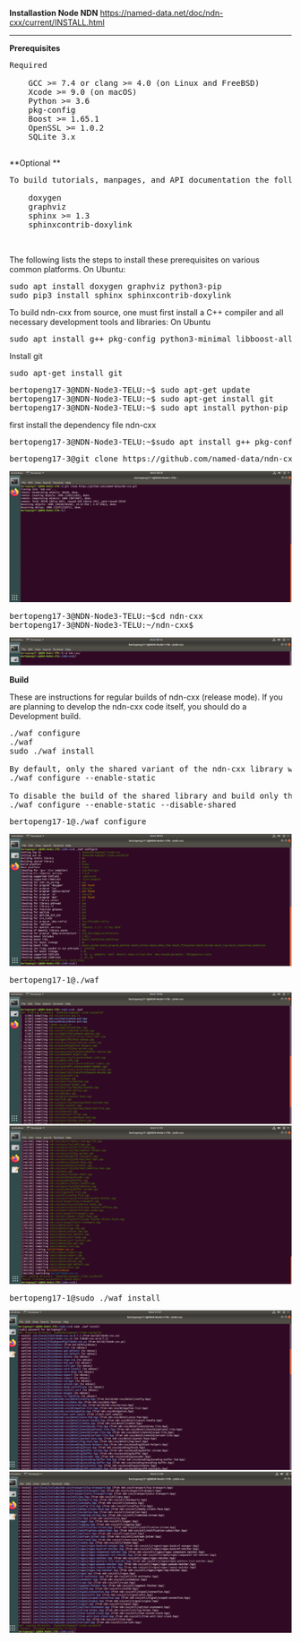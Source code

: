 **Installastion Node NDN** https://named-data.net/doc/ndn-cxx/current/INSTALL.html

***

**Prerequisites**
<pre>
Required

    GCC >= 7.4 or clang >= 4.0 (on Linux and FreeBSD)
    Xcode >= 9.0 (on macOS)
    Python >= 3.6
    pkg-config
    Boost >= 1.65.1
    OpenSSL >= 1.0.2
    SQLite 3.x

</pre>

**Optional
**
<pre>
To build tutorials, manpages, and API documentation the following additional dependencies need to be installed:

    doxygen
    graphviz
    sphinx >= 1.3
    sphinxcontrib-doxylink
    

</pre>

The following lists the steps to install these prerequisites on various common platforms.
On Ubuntu: 
<pre>
sudo apt install doxygen graphviz python3-pip
sudo pip3 install sphinx sphinxcontrib-doxylink
</pre>

To build ndn-cxx from source, one must first install a C++ compiler and all necessary development tools and libraries:
On Ubuntu
<pre>
sudo apt install g++ pkg-config python3-minimal libboost-all-dev libssl-dev libsqlite3-dev
</pre>

Install git
<pre>
sudo apt-get install git
</pre>

<pre>
bertopeng17-3@NDN-Node3-TELU:~$ sudo apt-get update
bertopeng17-3@NDN-Node3-TELU:~$ sudo apt-get install git
bertopeng17-3@NDN-Node3-TELU:~$ sudo apt install python-pip
</pre>

first install the dependency file ndn-cxx 
<pre>
bertopeng17-3@NDN-Node3-TELU:~$sudo apt install g++ pkg-config python3-minimal libboost-all-dev libssl-dev libsqlite3-dev
</pre>

<pre>
bertopeng17-3@git clone https://github.com/named-data/ndn-cxx.git
</pre>

![alt tag](https://github.com/syaifulahdan/Mini-NDN-Work/blob/main/Assignment%202:NDNrg-Topology/NDNrg-Image-Node1/NDN-Installation-1/gitclone.png)

<pre>
bertopeng17-3@NDN-Node3-TELU:~$cd ndn-cxx
bertopeng17-3@NDN-Node3-TELU:~/ndn-cxx$ 
</pre>

![alt tag](https://github.com/syaifulahdan/Mini-NDN-Work/blob/main/Assignment%202:NDNrg-Topology/NDNrg-Image-Node1/NDN-Installation-1/cdndncxx.png)

 
**Build**

These are instructions for regular builds of ndn-cxx (release mode). If you are planning to develop the ndn-cxx code itself, you should do a Development build.
<pre>
./waf configure   
./waf
sudo ./waf install

By default, only the shared variant of the ndn-cxx library will be built. To build the static library, pass --enable-static to the ./waf configure command:
./waf configure --enable-static

To disable the build of the shared library and build only the static library, use the additional --disable-shared option. Note that at least one variant of the library needs to be enabled.
./waf configure --enable-static --disable-shared
</pre>

<pre>
bertopeng17-1@./waf configure
</pre>

![alt tag](https://github.com/syaifulahdan/Mini-NDN-Work/blob/main/Assignment%202:NDNrg-Topology/NDNrg-Image-Node1/NDN-Installation-1/wafconfigure.png)

<pre>
bertopeng17-1@./waf
</pre>

![alt tag](https://github.com/syaifulahdan/Mini-NDN-Work/blob/main/Assignment%202:NDNrg-Topology/NDNrg-Image-Node1/NDN-Installation-1/ndncxx-waf.png)
![alt tag](https://github.com/syaifulahdan/Mini-NDN-Work/blob/main/Assignment%202:NDNrg-Topology/NDNrg-Image-Node1/NDN-Installation-1/waf%20finish.png)


<pre>
bertopeng17-1@sudo ./waf install
</pre>
![alt tag](https://github.com/syaifulahdan/Mini-NDN-Work/blob/main/Assignment%202:NDNrg-Topology/NDNrg-Image-Node1/NDN-Installation-1/waf%20install.png)
![alt tag](https://github.com/syaifulahdan/Mini-NDN-Work/blob/main/Assignment%202:NDNrg-Topology/NDNrg-Image-Node1/NDN-Installation-1/waf%20install%20succes.png)

